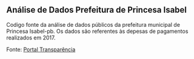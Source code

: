 ## **Análise de Dados Prefeitura de Princesa Isabel**

Codigo fonte da análise de dados públicos da prefeitura municipal de Princesa Isabel-pb.
Os dados são referentes às depesas de pagamentos realizados em 2017.


Fonte: [Portal Transparência](https://transparencia.elmartecnologia.com.br/Contab/Despesas/Empenhos?e=201153&Tab=2&isModal=false&ctx=201153&header=off&footer=off&menu=off)

